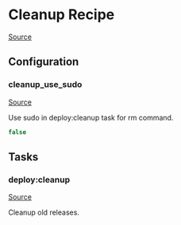 <!-- DO NOT EDIT THIS FILE! -->
<!-- Instead edit recipe/deploy/cleanup.php -->
<!-- Then run bin/docgen -->

# Cleanup Recipe

[Source](/recipe/deploy/cleanup.php)


## Configuration
### cleanup_use_sudo
[Source](https://github.com/deployphp/deployer/blob/master/recipe/deploy/cleanup.php#L5)

Use sudo in deploy:cleanup task for rm command.

```php title="Default value"
false
```



## Tasks

### deploy:cleanup
[Source](https://github.com/deployphp/deployer/blob/master/recipe/deploy/cleanup.php#L8)

Cleanup old releases.




